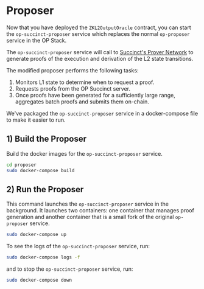 # Proposer

Now that you have deployed the `ZKL2OutputOracle` contract, you can start the `op-succinct-proposer` service which replaces the normal `op-proposer` service in the OP Stack.

The `op-succinct-proposer` service will call to [Succinct's Prover Network](TODO) to generate proofs of the execution and derivation of the L2 state transitions.

The modified proposer  performs the following tasks:
1. Monitors L1 state to determine when to request a proof.
2. Requests proofs from the OP Succinct server.
3. Once proofs have been generated for a sufficiently large range, aggregates batch proofs and submits them on-chain.

We've packaged the `op-succinct-proposer` service in a docker-compose file to make it easier to run.

## 1) Build the Proposer

Build the docker images for the `op-succinct-proposer` service.

```bash
cd proposer
sudo docker-compose build
```

## 2) Run the Proposer

This command launches the `op-succinct-proposer` service in the background. It launches two containers: one container that manages proof generation and another container that is a small fork of the original `op-proposer` service.

```bash
sudo docker-compose up
```

To see the logs of the `op-succinct-proposer` service, run:

```bash
sudo docker-compose logs -f
```

and to stop the `op-succinct-proposer` service, run:

```bash
sudo docker-compose down
```